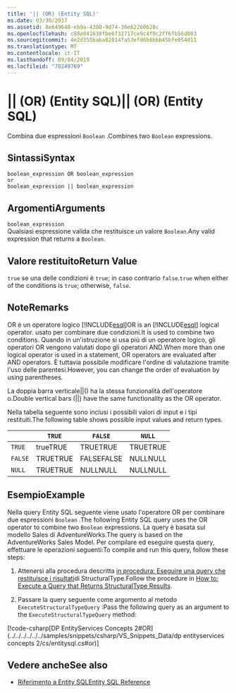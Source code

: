```yaml
---
title: '|| (OR) (Entity SQL)'
ms.date: 03/30/2017
ms.assetid: 8e649648-eb9a-4380-9d74-36e62260628c
ms.openlocfilehash: c88e041638fbe6f32717ce9c4f9c2ff6fb56d803
ms.sourcegitcommit: 4e2d355baba82814fa53efd6b8bbb45bfe054d11
ms.translationtype: MT
ms.contentlocale: it-IT
ms.lasthandoff: 09/04/2019
ms.locfileid: "70249769"
---
```

# <a name="-or-entity-sql"></a><span data-ttu-id="a33e4-102">|| (OR) (Entity SQL)</span><span class="sxs-lookup"><span data-stu-id="a33e4-102">|| (OR) (Entity SQL)</span></span>
<span data-ttu-id="a33e4-103">Combina due espressioni `Boolean` .</span><span class="sxs-lookup"><span data-stu-id="a33e4-103">Combines two `Boolean` expressions.</span></span>  
  
## <a name="syntax"></a><span data-ttu-id="a33e4-104">Sintassi</span><span class="sxs-lookup"><span data-stu-id="a33e4-104">Syntax</span></span>  
  
```  
boolean_expression OR boolean_expression  
or   
boolean_expression || boolean_expression  
```  
  
## <a name="arguments"></a><span data-ttu-id="a33e4-105">Argomenti</span><span class="sxs-lookup"><span data-stu-id="a33e4-105">Arguments</span></span>  
 `boolean_expression`  
 <span data-ttu-id="a33e4-106">Qualsiasi espressione valida che restituisce un valore `Boolean`.</span><span class="sxs-lookup"><span data-stu-id="a33e4-106">Any valid expression that returns a `Boolean`.</span></span>  
  
## <a name="return-value"></a><span data-ttu-id="a33e4-107">Valore restituito</span><span class="sxs-lookup"><span data-stu-id="a33e4-107">Return Value</span></span>  
 <span data-ttu-id="a33e4-108">`true` se una delle condizioni è `true`; in caso contrario `false`.</span><span class="sxs-lookup"><span data-stu-id="a33e4-108">`true` when either of the conditions is `true`; otherwise, `false`.</span></span>  
  
## <a name="remarks"></a><span data-ttu-id="a33e4-109">Note</span><span class="sxs-lookup"><span data-stu-id="a33e4-109">Remarks</span></span>  
 <span data-ttu-id="a33e4-110">OR è un operatore logico [!INCLUDE[esql](../../../../../../includes/esql-md.md)]</span><span class="sxs-lookup"><span data-stu-id="a33e4-110">OR is an [!INCLUDE[esql](../../../../../../includes/esql-md.md)] logical operator.</span></span> <span data-ttu-id="a33e4-111">usato per combinare due condizioni.</span><span class="sxs-lookup"><span data-stu-id="a33e4-111">It is used to combine two conditions.</span></span> <span data-ttu-id="a33e4-112">Quando in un'istruzione si usa più di un operatore logico, gli operatori OR vengono valutati dopo gli operatori AND.</span><span class="sxs-lookup"><span data-stu-id="a33e4-112">When more than one logical operator is used in a statement, OR operators are evaluated after AND operators.</span></span> <span data-ttu-id="a33e4-113">È tuttavia possibile modificare l'ordine di valutazione tramite l'uso delle parentesi.</span><span class="sxs-lookup"><span data-stu-id="a33e4-113">However, you can change the order of evaluation by using parentheses.</span></span>  
  
 <span data-ttu-id="a33e4-114">La doppia barra verticale&#124;&#124;() ha la stessa funzionalità dell'operatore o.</span><span class="sxs-lookup"><span data-stu-id="a33e4-114">Double vertical bars (&#124;&#124;) have the same functionality as the OR operator.</span></span>  
  
 <span data-ttu-id="a33e4-115">Nella tabella seguente sono inclusi i possibili valori di input e i tipi restituiti.</span><span class="sxs-lookup"><span data-stu-id="a33e4-115">The following table shows possible input values and return types.</span></span>  
  
||`TRUE`|`FALSE`|`NULL`|  
|-|------------|-------------|------------|  
|`TRUE`|<span data-ttu-id="a33e4-116">true</span><span class="sxs-lookup"><span data-stu-id="a33e4-116">TRUE</span></span>|<span data-ttu-id="a33e4-117">TRUE</span><span class="sxs-lookup"><span data-stu-id="a33e4-117">TRUE</span></span>|<span data-ttu-id="a33e4-118">TRUE</span><span class="sxs-lookup"><span data-stu-id="a33e4-118">TRUE</span></span>|  
|`FALSE`|<span data-ttu-id="a33e4-119">TRUE</span><span class="sxs-lookup"><span data-stu-id="a33e4-119">TRUE</span></span>|<span data-ttu-id="a33e4-120">FALSE</span><span class="sxs-lookup"><span data-stu-id="a33e4-120">FALSE</span></span>|<span data-ttu-id="a33e4-121">NULL</span><span class="sxs-lookup"><span data-stu-id="a33e4-121">NULL</span></span>|  
|`NULL`|<span data-ttu-id="a33e4-122">TRUE</span><span class="sxs-lookup"><span data-stu-id="a33e4-122">TRUE</span></span>|<span data-ttu-id="a33e4-123">NULL</span><span class="sxs-lookup"><span data-stu-id="a33e4-123">NULL</span></span>|<span data-ttu-id="a33e4-124">NULL</span><span class="sxs-lookup"><span data-stu-id="a33e4-124">NULL</span></span>|  
  
## <a name="example"></a><span data-ttu-id="a33e4-125">Esempio</span><span class="sxs-lookup"><span data-stu-id="a33e4-125">Example</span></span>  
 <span data-ttu-id="a33e4-126">Nella query Entity SQL seguente viene usato l'operatore OR per combinare due espressioni `Boolean` .</span><span class="sxs-lookup"><span data-stu-id="a33e4-126">The following Entity SQL query uses the OR operator to combine two `Boolean` expressions.</span></span> <span data-ttu-id="a33e4-127">La query è basata sul modello Sales di AdventureWorks.</span><span class="sxs-lookup"><span data-stu-id="a33e4-127">The query is based on the AdventureWorks Sales Model.</span></span> <span data-ttu-id="a33e4-128">Per compilare ed eseguire questa query, effettuare le operazioni seguenti:</span><span class="sxs-lookup"><span data-stu-id="a33e4-128">To compile and run this query, follow these steps:</span></span>  
  
1. <span data-ttu-id="a33e4-129">Attenersi alla procedura descritta [in procedura: Eseguire una query che restituisce i risultati](../how-to-execute-a-query-that-returns-structuraltype-results.md)di StructuralType.</span><span class="sxs-lookup"><span data-stu-id="a33e4-129">Follow the procedure in [How to: Execute a Query that Returns StructuralType Results](../how-to-execute-a-query-that-returns-structuraltype-results.md).</span></span>  
  
2. <span data-ttu-id="a33e4-130">Passare la query seguente come argomento al metodo `ExecuteStructuralTypeQuery` :</span><span class="sxs-lookup"><span data-stu-id="a33e4-130">Pass the following query as an argument to the `ExecuteStructuralTypeQuery` method:</span></span>  
  
 [!code-csharp[DP EntityServices Concepts 2#OR](../../../../../../samples/snippets/csharp/VS_Snippets_Data/dp entityservices concepts 2/cs/entitysql.cs#or)]  
  
## <a name="see-also"></a><span data-ttu-id="a33e4-131">Vedere anche</span><span class="sxs-lookup"><span data-stu-id="a33e4-131">See also</span></span>

- [<span data-ttu-id="a33e4-132">Riferimento a Entity SQL</span><span class="sxs-lookup"><span data-stu-id="a33e4-132">Entity SQL Reference</span></span>](entity-sql-reference.md)
